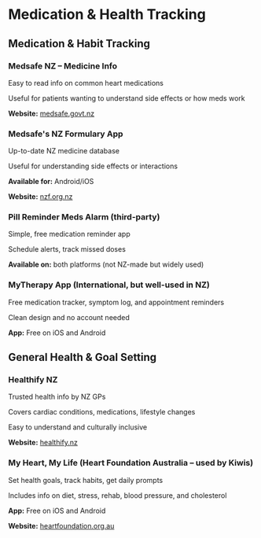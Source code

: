 # Medication & Health Tracking

## Medication & Habit Tracking

### Medsafe NZ – Medicine Info
Easy to read info on common heart medications

Useful for patients wanting to understand side effects or how meds work

**Website:** [medsafe.govt.nz](https://medsafe.govt.nz)

### Medsafe's NZ Formulary App
Up-to-date NZ medicine database

Useful for understanding side effects or interactions

**Available for:** Android/iOS

**Website:** [nzf.org.nz](https://nzf.org.nz)

### Pill Reminder Meds Alarm (third-party)
Simple, free medication reminder app

Schedule alerts, track missed doses

**Available on:** both platforms (not NZ-made but widely used)

### MyTherapy App (International, but well-used in NZ)
Free medication tracker, symptom log, and appointment reminders

Clean design and no account needed

**App:** Free on iOS and Android

## General Health & Goal Setting

### Healthify NZ
Trusted health info by NZ GPs

Covers cardiac conditions, medications, lifestyle changes

Easy to understand and culturally inclusive

**Website:** [healthify.nz](https://healthify.nz)

### My Heart, My Life (Heart Foundation Australia – used by Kiwis)
Set health goals, track habits, get daily prompts

Includes info on diet, stress, rehab, blood pressure, and cholesterol

**App:** Free on iOS and Android

**Website:** [heartfoundation.org.au](https://www.heartfoundation.org.au/)